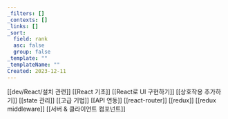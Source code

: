 ```yaml
---
_filters: []
_contexts: []
_links: []
_sort:
  field: rank
  asc: false
  group: false
_template: ""
_templateName: ""
Created: 2023-12-11
---
```

[[dev/React/설치 관련]]
[[React 기초]]
[[React로 UI 구현하기]]
[[상호작용 추가하기]]
[[state 관리]]
[[고급 기법]]
[[API 연동]]
[[react-router]]
[[redux]]
[[redux middleware]]
[[서버 & 클라이언트 컴포넌트]]